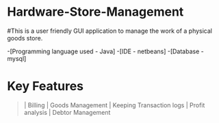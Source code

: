 # Hardware-Store-Management

#This is a user friendly GUI application to manage the work of a physical goods store.

-[Programming language used - Java]
-[IDE - netbeans]
-[Database - mysql]


# Key Features

> | Billing 
> | Goods Management
> | Keeping Transaction logs
> | Profit analysis 
> | Debtor Management







